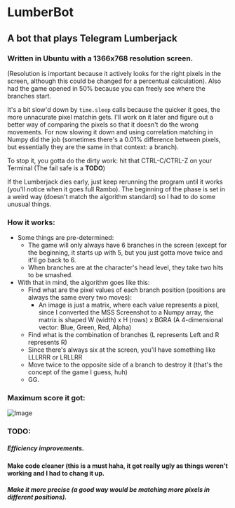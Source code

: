 # LumberBot
## A bot that plays Telegram Lumberjack

### Written in Ubuntu with a 1366x768 resolution screen.
(Resolution is important because it actively looks for the right pixels in the screen, although this could be changed for a percentual calculation). Also had the game opened in 50% because you can freely see where the branches start.

It's a bit slow'd down by `time.sleep` calls because the quicker it goes, the more unnacurate pixel matchin gets.
I'll work on it later and figure out a better way of comparing the pixels so that it doesn't do the wrong movements. For now slowing it down and using correlation matching in Numpy did the job (sometimes there's a 0.01% difference between pixels, but essentially they are the same in that context: a branch).

To stop it, you gotta do the dirty work: hit that CTRL-C/CTRL-Z on your Terminal
(The fail safe is a **TODO**)

If the Lumberjack dies early, just keep rerunning the program until it works (you'll notice when it goes full Rambo).
The beginning of the phase is set in a weird way (doesn't match the algorithm standard) so I had to do some unusual things.

### How it works:
- Some things are pre-determined:
  - The game will only always have 6 branches in the screen (except for the beginning, it starts up with 5, but you just gotta    move twice and it'll go back to 6.
  - When branches are at the character's head level, they take two hits to be smashed.
- With that in mind, the algorithm goes like this:
  - Find what are the pixel values of each branch position (positions are always the same every two moves):
    - An image is just a matrix, where each value represents a pixel, since I converted the MSS Screenshot to a Numpy      array, the matrix is shaped W (width) x H (rows) x BGRA (A 4-dimensional vector: Blue, Green, Red, Alpha)
  - Find what is the combination of branches (L represents Left and R represents R)
  - Since there's always six at the screen, you'll have something like LLLRRR or LRLLRR
  - Move twice to the opposite side of a branch to destroy it (that's the concept of the game I guess, huh)
  - GG.

### Maximum score it got:

![Image](https://i.imgur.com/sT7GBFC.jpg)

### TODO:
  ##### Efficiency improvements.
  ####  Make code cleaner (this is a must haha, it got really ugly as things weren't working and I had to chang it up.
  ##### Make it more precise (a good way would be matching more pixels in different positions).
